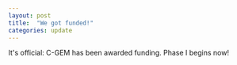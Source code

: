 ```yaml
---
layout: post
title:  "We got funded!"
categories: update
---
```


It's official: C-GEM has been awarded funding. Phase I begins now!

